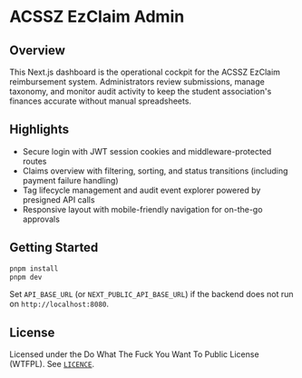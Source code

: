 # ACSSZ EzClaim Admin

## Overview
This Next.js dashboard is the operational cockpit for the ACSSZ EzClaim reimbursement system. Administrators review submissions, manage taxonomy, and monitor audit activity to keep the student association's finances accurate without manual spreadsheets.

## Highlights
- Secure login with JWT session cookies and middleware-protected routes
- Claims overview with filtering, sorting, and status transitions (including payment failure handling)
- Tag lifecycle management and audit event explorer powered by presigned API calls
- Responsive layout with mobile-friendly navigation for on-the-go approvals

## Getting Started
```bash
pnpm install
pnpm dev
```
Set `API_BASE_URL` (or `NEXT_PUBLIC_API_BASE_URL`) if the backend does not run on `http://localhost:8080`.

## License
Licensed under the Do What The Fuck You Want To Public License (WTFPL). See [`LICENCE`](LICENCE).
